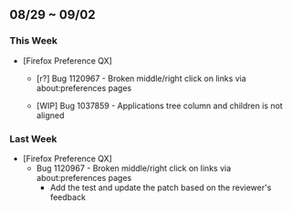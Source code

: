 ## 08/29 ~ 09/02 ##

### This Week ###

* [Firefox Preference QX]
  - [r?] Bug 1120967 - Broken middle/right click on links via about:preferences pages

  - [WIP] Bug 1037859 - Applications tree column and children is not aligned

### Last Week ###

* [Firefox Preference QX]
  - Bug 1120967 - Broken middle/right click on links via about:preferences pages
    - Add the test and update the patch based on the reviewer's feedback
